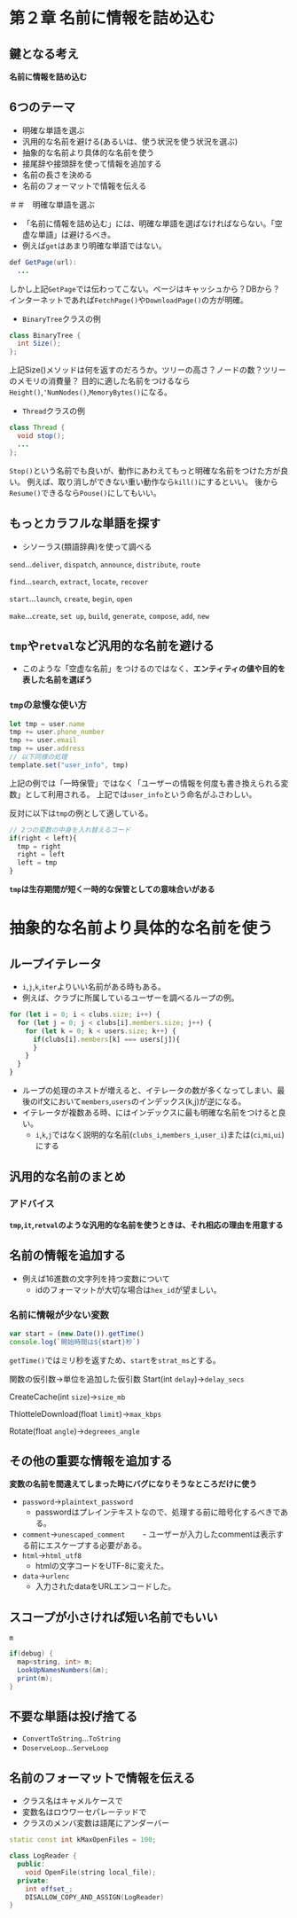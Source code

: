 # 第２章 名前に情報を詰め込む

## 鍵となる考え
**名前に情報を詰め込む**

## 6つのテーマ
- 明確な単語を選ぶ
- 汎用的な名前を避ける(あるいは、使う状況を使う状況を選ぶ)
- 抽象的な名前より具体的な名前を使う
- 接尾辞や接頭辞を使って情報を追加する
- 名前の長さを決める
- 名前のフォーマットで情報を伝える

＃＃　明確な単語を選ぶ
- 「名前に情報を詰め込む」には、明確な単語を選ばなければならない。「空虚な単語」は避けるべき。
- 例えば`get`はあまり明確な単語ではない。
```java
def GetPage(url):
  ...
```
しかし上記`GetPage`では伝わってこない。ページはキャッシュから？DBから？
インターネットであれば`FetchPage()`や`DownloadPage()`の方が明確。


- `BinaryTree`クラスの例
```java
class BinaryTree {
  int Size();
};
```
上記Size()メソッドは何を返すのだろうか。ツリーの高さ？ノードの数？ツリーのメモリの消費量？
目的に適した名前をつけるなら`Height()`,`'NumNodes()`,`MemoryBytes()`になる。


- `Thread`クラスの例
```java
class Thread {
  void stop();
  ...
};
```
`Stop()`という名前でも良いが、動作にあわえてもっと明確な名前をつけた方が良い。
例えば、取り消しができない重い動作なら`kill()`にするといい。
後から`Resume()`できるなら`Pouse()`にしてもいい。

## もっとカラフルな単語を探す
- シソーラス(類語辞典)を使って調べる

`send`...`deliver`, `dispatch`, `announce`, `distribute`, `route`

`find`...`search`, `extract`, `locate`, `recover`

`start`...`launch`, `create`, `begin`, `open`

`make`...`create`, `set up`, `build`, `generate`, `compose`, `add`, `new`

## `tmp`や`retval`など汎用的な名前を避ける
- このような「空虚な名前」をつけるのではなく、**エンティティの値や目的を表した名前を選ぼう**

### `tmp`の怠慢な使い方
```javascript
let tmp = user.name 
tmp += user.phone_number
tmp += user.email
tmp += user.address
// 以下同様の処理
template.set("user_info", tmp)
```
上記の例では「一時保管」ではなく「ユーザーの情報を何度も書き換えられる変数」として利用される。
上記では`user_info`という命名がふさわしい。

反対に以下は`tmp`の例として適している。
```javascript
// 2つの変数の中身を入れ替えるコード
if(right < left){
  tmp = right
  right = left
  left = tmp
}
```
**`tmp`は生存期間が短く一時的な保管としての意味合いがある**

# 抽象的な名前より具体的な名前を使う

## ループイテレータ
- `i`,`j`,`k`,`iter`よりいい名前がある時もある。
- 例えば、クラブに所属しているユーザーを調べるループの例。
```javascript
for (let i = 0; i < clubs.size; i++) {
  for (let j = 0; j < clubs[i].members.size; j++) {
    for (let k = 0; k < users.size; k++) {
      if(clubs[i].members[k] === users[j]){
      }
    }
  }
}
```
- ループの処理のネストが増えると、イテレータの数が多くなってしまい、最後のif文において`members`,`users`のインデックス(k,j)が逆になる。
- イテレータが複数ある時、にはインデックスに最も明確な名前をつけると良い。
  - `i`,`k`,`j`ではなく説明的な名前(`clubs_i`,`members_i`,`user_i`)または(`ci`,`mi`,`ui`)にする
 
## 汎用的な名前のまとめ
### アドバイス
**`tmp`,`it`,`retval`のような汎用的な名前を使うときは、それ相応の理由を用意する**

## 名前の情報を追加する
- 例えば16進数の文字列を持つ変数について
  - idのフォーマットが大切な場合は`hex_id`が望ましい。

### 名前に情報が少ない変数
```javascript
var start = (new.Date()).getTime()
console.log(`開始時間は${start}秒`)
```
`getTime()`ではミリ秒を返すため、`start`を`strat_ms`とする。

関数の仮引数→単位を追加した仮引数
Start(int  `delay`)→`delay_secs`

CreateCache(int `size`)→`size_mb`

ThlotteleDownload(float `limit`)→`max_kbps`

Rotate(float `angle`)→`degreees_angle`

## その他の重要な情報を追加する
**変数の名前を間違えてしまった時にバグになりそうなところだけに使う**
- `password`→`plaintext_password`
  - passwordはプレインテキストなので、処理する前に暗号化するべきである。
- `comment`→`unescaped_comment`
　　- ユーザーが入力したcommentは表示する前にエスケープする必要がある。
- `html`→`html_utf8`
  - htmlの文字コードをUTF-8に変えた。
- `data`→`urlenc`
  - 入力されたdataをURLエンコードした。

## スコープが小さければ短い名前でもいい
`m`
```java
if(debug) {
  map<string, int> m;
  LookUpNamesNumbers(&m);
  print(m);
}
```

## 不要な単語は投げ捨てる
- `ConvertToString`...`ToString`
- `DoserveLoop`...`ServeLoop`

## 名前のフォーマットで情報を伝える
- クラス名はキャメルケースで
- 変数名はロウワーセパレーテッドで
- クラスのメンバ変数は語尾にアンダーバー
```c++
static const int kMaxOpenFiles = 100;

class LogReader {
  public:
    void OpenFile(string local_file);
  private:
    int offset_;
    DISALLOW_COPY_AND_ASSIGN(LogReader)
}
```


